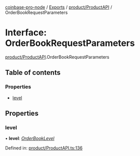 [coinbase-pro-node](../README.md) / [Exports](../modules.md) / [product/ProductAPI](../modules/product_productapi.md) / OrderBookRequestParameters

# Interface: OrderBookRequestParameters

[product/ProductAPI](../modules/product_productapi.md).OrderBookRequestParameters

## Table of contents

### Properties

- [level](product_productapi.orderbookrequestparameters.md#level)

## Properties

### level

• **level**: [_OrderBookLevel_](../enums/product_productapi.orderbooklevel.md)

Defined in: [product/ProductAPI.ts:136](https://github.com/bennycode/coinbase-pro-node/blob/3a89239/src/product/ProductAPI.ts#L136)
